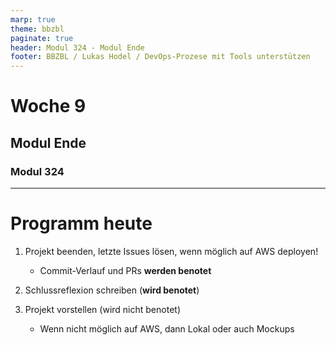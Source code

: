 ```yaml
---
marp: true
theme: bbzbl
paginate: true
header: Modul 324 - Modul Ende
footer: BBZBL / Lukas Hodel / DevOps-Prozese mit Tools unterstützen
---
```


<!-- _class: big center -->

# Woche 9

## Modul Ende

### Modul 324

---

<!-- _class: big -->

# Programm heute

1. Projekt beenden, letzte Issues lösen, wenn möglich auf AWS deployen!

   - Commit-Verlauf und PRs **werden benotet**

2. Schlussreflexion schreiben (**wird benotet**)
3. Projekt vorstellen (wird nicht benotet)

   - Wenn nicht möglich auf AWS, dann Lokal oder auch Mockups

